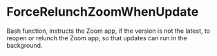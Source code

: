 # ForceRelunchZoomWhenUpdate
Bash function, instructs the Zoom app, if the version is not the latest, to reopen or relunch the Zoom app, so that updates can run in the background.
